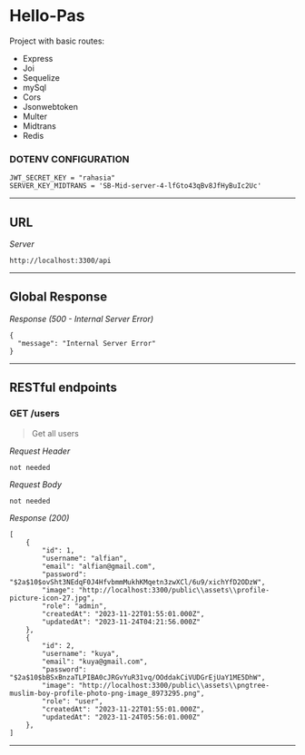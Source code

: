# Hello-Pas

Project with basic routes:
* Express
* Joi
* Sequelize
* mySql
* Cors
* Jsonwebtoken
* Multer
* Midtrans
* Redis

### DOTENV CONFIGURATION
```
JWT_SECRET_KEY = "rahasia"
SERVER_KEY_MIDTRANS = 'SB-Mid-server-4-lfGto43qBv8JfHyBuIc2Uc'
```
---

## URL
_Server_

```
http://localhost:3300/api
```
---


## Global Response

_Response (500 - Internal Server Error)_
```
{
  "message": "Internal Server Error"
}
```
---


## RESTful endpoints


### GET /users

> Get all users

_Request Header_
```
not needed
```

_Request Body_
```
not needed
```

_Response (200)_
```
[
    {
        "id": 1,
        "username": "alfian",
        "email": "alfian@gmail.com",
        "password": "$2a$10$ovSht3NEdqF0J4HfvbmmMukhKMqetn3zwXCl/6u9/xichYfD2ODzW",
        "image": "http://localhost:3300/public\\assets\\profile-picture-icon-27.jpg",
        "role": "admin",
        "createdAt": "2023-11-22T01:55:01.000Z",
        "updatedAt": "2023-11-24T04:21:56.000Z"
    },
    {
        "id": 2,
        "username": "kuya",
        "email": "kuya@gmail.com",
        "password": "$2a$10$bBSxBnzaTLPIBA0cJRGvYuR31vq/OOddakCiVUDGrEjUaY1ME5DhW",
        "image": "http://localhost:3300/public\\assets\\pngtree-muslim-boy-profile-photo-png-image_8973295.png",
        "role": "user",
        "createdAt": "2023-11-22T01:55:01.000Z",
        "updatedAt": "2023-11-24T05:56:01.000Z"
    },
]
```

---